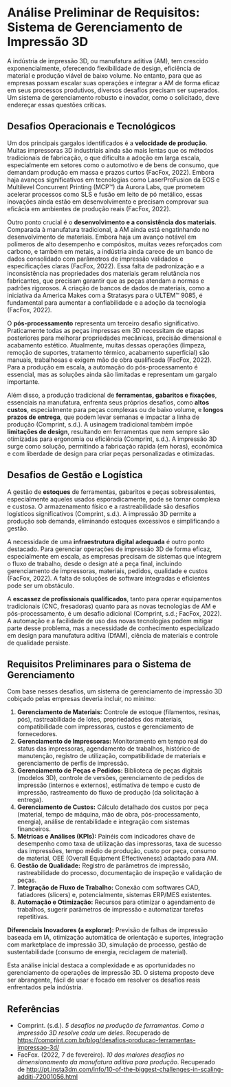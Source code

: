 # Análise Preliminar de Requisitos: Sistema de Gerenciamento de Impressão 3D

A indústria de impressão 3D, ou manufatura aditiva (AM), tem crescido exponencialmente, oferecendo flexibilidade de design, eficiência de material e produção viável de baixo volume. No entanto, para que as empresas possam escalar suas operações e integrar a AM de forma eficaz em seus processos produtivos, diversos desafios precisam ser superados. Um sistema de gerenciamento robusto e inovador, como o solicitado, deve endereçar essas questões críticas.

## Desafios Operacionais e Tecnológicos

Um dos principais gargalos identificados é a **velocidade de produção**. Muitas impressoras 3D industriais ainda são mais lentas que os métodos tradicionais de fabricação, o que dificulta a adoção em larga escala, especialmente em setores como o automotivo e de bens de consumo, que demandam produção em massa e prazos curtos (FacFox, 2022). Embora haja avanços significativos em tecnologias como LaserProFusion da EOS e Multilevel Concurrent Printing (MCP™) da Aurora Labs, que prometem acelerar processos como SLS e fusão em leito de pó metálico, essas inovações ainda estão em desenvolvimento e precisam comprovar sua eficácia em ambientes de produção reais (FacFox, 2022).

Outro ponto crucial é o **desenvolvimento e a consistência dos materiais**. Comparada à manufatura tradicional, a AM ainda está engatinhando no desenvolvimento de materiais. Embora haja um avanço notável em polímeros de alto desempenho e compósitos, muitas vezes reforçados com carbono, e também em metais, a indústria ainda carece de um banco de dados consolidado com parâmetros de impressão validados e especificações claras (FacFox, 2022). Essa falta de padronização e a inconsistência nas propriedades dos materiais geram relutância nos fabricantes, que precisam garantir que as peças atendam a normas e padrões rigorosos. A criação de bancos de dados de materiais, como a iniciativa da America Makes com a Stratasys para o ULTEM™ 9085, é fundamental para aumentar a confiabilidade e a adoção da tecnologia (FacFox, 2022).

O **pós-processamento** representa um terceiro desafio significativo. Praticamente todas as peças impressas em 3D necessitam de etapas posteriores para melhorar propriedades mecânicas, precisão dimensional e acabamento estético. Atualmente, muitas dessas operações (limpeza, remoção de suportes, tratamento térmico, acabamento superficial) são manuais, trabalhosas e exigem mão de obra qualificada (FacFox, 2022). Para a produção em escala, a automação do pós-processamento é essencial, mas as soluções ainda são limitadas e representam um gargalo importante.

Além disso, a produção tradicional de **ferramentas, gabaritos e fixações**, essenciais na manufatura, enfrenta seus próprios desafios, como **altos custos**, especialmente para peças complexas ou de baixo volume, e **longos prazos de entrega**, que podem levar semanas e impactar a linha de produção (Comprint, s.d.). A usinagem tradicional também impõe **limitações de design**, resultando em ferramentas que nem sempre são otimizadas para ergonomia ou eficiência (Comprint, s.d.). A impressão 3D surge como solução, permitindo a fabricação rápida (em horas), econômica e com liberdade de design para criar peças personalizadas e otimizadas.

## Desafios de Gestão e Logística

A gestão de **estoques** de ferramentas, gabaritos e peças sobressalentes, especialmente aqueles usados esporadicamente, pode se tornar complexa e custosa. O armazenamento físico e a rastreabilidade são desafios logísticos significativos (Comprint, s.d.). A impressão 3D permite a produção sob demanda, eliminando estoques excessivos e simplificando a gestão.

A necessidade de uma **infraestrutura digital adequada** é outro ponto destacado. Para gerenciar operações de impressão 3D de forma eficaz, especialmente em escala, as empresas precisam de sistemas que integrem o fluxo de trabalho, desde o design até a peça final, incluindo gerenciamento de impressoras, materiais, pedidos, qualidade e custos (FacFox, 2022). A falta de soluções de software integradas e eficientes pode ser um obstáculo.

A **escassez de profissionais qualificados**, tanto para operar equipamentos tradicionais (CNC, fresadoras) quanto para as novas tecnologias de AM e pós-processamento, é um desafio adicional (Comprint, s.d.; FacFox, 2022). A automação e a facilidade de uso das novas tecnologias podem mitigar parte desse problema, mas a necessidade de conhecimento especializado em design para manufatura aditiva (DfAM), ciência de materiais e controle de qualidade persiste.

## Requisitos Preliminares para o Sistema de Gerenciamento

Com base nesses desafios, um sistema de gerenciamento de impressão 3D cobiçado pelas empresas deveria incluir, no mínimo:

1.  **Gerenciamento de Materiais:** Controle de estoque (filamentos, resinas, pós), rastreabilidade de lotes, propriedades dos materiais, compatibilidade com impressoras, custos e gerenciamento de fornecedores.
2.  **Gerenciamento de Impressoras:** Monitoramento em tempo real do status das impressoras, agendamento de trabalhos, histórico de manutenção, registro de utilização, compatibilidade de materiais e gerenciamento de perfis de impressão.
3.  **Gerenciamento de Peças e Pedidos:** Biblioteca de peças digitais (modelos 3D), controle de versões, gerenciamento de pedidos de impressão (internos e externos), estimativa de tempo e custo de impressão, rastreamento do fluxo de produção (da solicitação à entrega).
4.  **Gerenciamento de Custos:** Cálculo detalhado dos custos por peça (material, tempo de máquina, mão de obra, pós-processamento, energia), análise de rentabilidade e integração com sistemas financeiros.
5.  **Métricas e Análises (KPIs):** Painéis com indicadores chave de desempenho como taxa de utilização das impressoras, taxa de sucesso das impressões, tempo médio de produção, custo por peça, consumo de material, OEE (Overall Equipment Effectiveness) adaptado para AM.
6.  **Gestão de Qualidade:** Registro de parâmetros de impressão, rastreabilidade do processo, documentação de inspeção e validação de peças.
7.  **Integração de Fluxo de Trabalho:** Conexão com softwares CAD, fatiadores (slicers) e, potencialmente, sistemas ERP/MES existentes.
8.  **Automação e Otimização:** Recursos para otimizar o agendamento de trabalhos, sugerir parâmetros de impressão e automatizar tarefas repetitivas.

**Diferenciais Inovadores (a explorar):** Previsão de falhas de impressão baseada em IA, otimização automática de orientação e suportes, integração com marketplace de impressão 3D, simulação de processo, gestão de sustentabilidade (consumo de energia, reciclagem de material).

Esta análise inicial destaca a complexidade e as oportunidades no gerenciamento de operações de impressão 3D. O sistema proposto deve ser abrangente, fácil de usar e focado em resolver os desafios reais enfrentados pela indústria.

## Referências

*   Comprint. (s.d.). *5 desafios na produção de ferramentas. Como a impressão 3D resolve cada um deles*. Recuperado de https://comprint.com.br/blog/desafios-producao-ferramentas-impressao-3d/
*   FacFox. (2022, 7 de fevereiro). *10 dos maiores desafios no dimensionamento da manufatura aditiva para produção*. Recuperado de http://pt.insta3dm.com/info/10-of-the-biggest-challenges-in-scaling-additi-72001056.html

